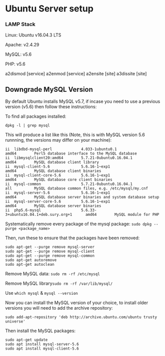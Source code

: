 # Ubuntu Server setup
### LAMP Stack

Linux: Ubuntu v16.04.3 LTS

Apache: v2.4.29

MySQL: v5.6

PHP: v5.6

a2dismod [service]
a2enmod [service]
a2ensite [site]
a3dissite [site]


## Downgrade MySQL Version
By default Ubuntu installs MySQL v5.7, if incase you need to use a previous version (v5.6) then follow these instructions:

To find all packages installed:
```
dpkg -l | grep mysql
```

This will produce a list like this (Note, this is with MySQL version 5.6 runnning, the versions may differ on your machine): 
```
ii  libdbd-mysql-perl             4.033-1ubuntu0.1                           amd64        Perl5 database interface to the MySQL database
ii  libmysqlclient20:amd64        5.7.21-0ubuntu0.16.04.1                    amd64        MySQL database client library
ii  mysql-client-5.6              5.6.16-1~exp1                              amd64        MySQL database client binaries
ii  mysql-client-core-5.6         5.6.16-1~exp1                              amd64        MySQL database core client binaries
ii  mysql-common                  5.7.21-0ubuntu0.16.04.1                    all          MySQL database common files, e.g. /etc/mysql/my.cnf
ii  mysql-server-5.6              5.6.16-1~exp1                              amd64        MySQL database server binaries and system database setup
ii  mysql-server-core-5.6         5.6.16-1~exp1                              amd64        MySQL database server binaries
ii  php5.6-mysql                  5.6.33-3+ubuntu16.04.1+deb.sury.org+1      amd64        MySQL module for PHP
```

Systematically remove every package of the mysql package:
`sudo dpkg --purge <package_name>`

Then, run these to ensure that the packages have been removed:
```
sudo apt-get --purge remove mysql-server
sudo apt-get --purge remove mysql-client
sudo apt-get --purge remove mysql-common
sudo apt-get autoremove
sudo apt-get autoclean
```

Remove MySQL data: `sudo rm -rf /etc/mysql`

Remove MySQL library`sudo rm -rf /var/lib/mysql/`

Use `which mysql` & `mysql --version`

Now you can install the MySQL version of your choice, to install older versions you will need to add the archive repository: 

```
sudo add-apt-repository 'deb http://archive.ubuntu.com/ubuntu trusty universe'
```
Then install the MySQL packages:
```
sudo apt-get update
sudo apt install mysql-server-5.6
sudo apt install mysql-client-5.6
```

